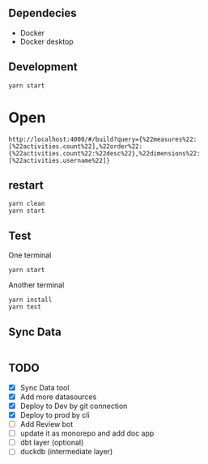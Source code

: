 
## Dependecies
- Docker
- Docker desktop

## Development

```
yarn start
```

# Open

```
http://localhost:4000/#/build?query={%22measures%22:[%22activities.count%22],%22order%22:{%22activities.count%22:%22desc%22},%22dimensions%22:[%22activities.username%22]}
```

## restart
```
yarn clean
yarn start
```

## Test
One terminal
```
yarn start
```

Another terminal
```
yarn install
yarn test
```


## Sync Data
```
```

## TODO
- [x] Sync Data tool
- [x] Add more datasources
- [x] Deploy to Dev by git connection
- [x] Deploy to prod by cli
- [ ] Add Review bot
- [ ] update it as monorepo and add doc app
- [ ] dbt layer (optional)
- [ ] duckdb (intermediate layer)